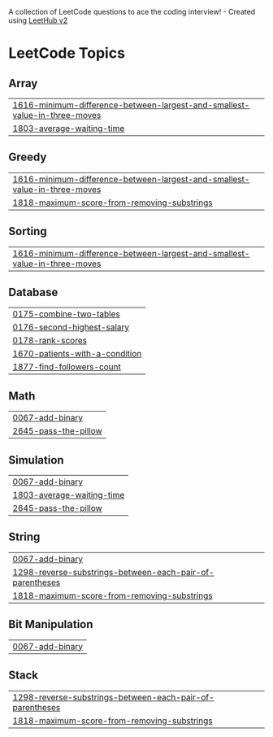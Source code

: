 A collection of LeetCode questions to ace the coding interview! - Created using [LeetHub v2](https://github.com/arunbhardwaj/LeetHub-2.0)
<!---LeetCode Topics Start-->
# LeetCode Topics
## Array
|  |
| ------- |
| [1616-minimum-difference-between-largest-and-smallest-value-in-three-moves](https://github.com/thevaibhavwalia/DS/tree/master/1616-minimum-difference-between-largest-and-smallest-value-in-three-moves) |
| [1803-average-waiting-time](https://github.com/thevaibhavwalia/DS/tree/master/1803-average-waiting-time) |
## Greedy
|  |
| ------- |
| [1616-minimum-difference-between-largest-and-smallest-value-in-three-moves](https://github.com/thevaibhavwalia/DS/tree/master/1616-minimum-difference-between-largest-and-smallest-value-in-three-moves) |
| [1818-maximum-score-from-removing-substrings](https://github.com/thevaibhavwalia/DS/tree/master/1818-maximum-score-from-removing-substrings) |
## Sorting
|  |
| ------- |
| [1616-minimum-difference-between-largest-and-smallest-value-in-three-moves](https://github.com/thevaibhavwalia/DS/tree/master/1616-minimum-difference-between-largest-and-smallest-value-in-three-moves) |
## Database
|  |
| ------- |
| [0175-combine-two-tables](https://github.com/thevaibhavwalia/DS/tree/master/0175-combine-two-tables) |
| [0176-second-highest-salary](https://github.com/thevaibhavwalia/DS/tree/master/0176-second-highest-salary) |
| [0178-rank-scores](https://github.com/thevaibhavwalia/DS/tree/master/0178-rank-scores) |
| [1670-patients-with-a-condition](https://github.com/thevaibhavwalia/DS/tree/master/1670-patients-with-a-condition) |
| [1877-find-followers-count](https://github.com/thevaibhavwalia/DS/tree/master/1877-find-followers-count) |
## Math
|  |
| ------- |
| [0067-add-binary](https://github.com/thevaibhavwalia/DS/tree/master/0067-add-binary) |
| [2645-pass-the-pillow](https://github.com/thevaibhavwalia/DS/tree/master/2645-pass-the-pillow) |
## Simulation
|  |
| ------- |
| [0067-add-binary](https://github.com/thevaibhavwalia/DS/tree/master/0067-add-binary) |
| [1803-average-waiting-time](https://github.com/thevaibhavwalia/DS/tree/master/1803-average-waiting-time) |
| [2645-pass-the-pillow](https://github.com/thevaibhavwalia/DS/tree/master/2645-pass-the-pillow) |
## String
|  |
| ------- |
| [0067-add-binary](https://github.com/thevaibhavwalia/DS/tree/master/0067-add-binary) |
| [1298-reverse-substrings-between-each-pair-of-parentheses](https://github.com/thevaibhavwalia/DS/tree/master/1298-reverse-substrings-between-each-pair-of-parentheses) |
| [1818-maximum-score-from-removing-substrings](https://github.com/thevaibhavwalia/DS/tree/master/1818-maximum-score-from-removing-substrings) |
## Bit Manipulation
|  |
| ------- |
| [0067-add-binary](https://github.com/thevaibhavwalia/DS/tree/master/0067-add-binary) |
## Stack
|  |
| ------- |
| [1298-reverse-substrings-between-each-pair-of-parentheses](https://github.com/thevaibhavwalia/DS/tree/master/1298-reverse-substrings-between-each-pair-of-parentheses) |
| [1818-maximum-score-from-removing-substrings](https://github.com/thevaibhavwalia/DS/tree/master/1818-maximum-score-from-removing-substrings) |
<!---LeetCode Topics End-->